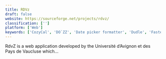 ```yaml
---
title: RDVz
draft: false 
website: https://sourceforge.net/projects/rdvz/
classification: ['']
platform: ['Web']
keywords: ['CozyCal', 'DO`ZZ', 'Date picker formatter', 'Dudle', 'Fasterplan', 'Foodle', 'Framadate', 'FullCalendar', 'JayPad', 'Noodle', 'Nuages', 'Omnipointment', 'OpenSondage', 'Pleft', 'STUdS', 'Skeduly', 'Smart Scheduling', 'Vyte', 'WeTime', 'WhenIsGood', 'Xoyondo', 'jawanndenn', 'moreganize']
---
```

RdvZ is a web application developed by the Université d’Avignon et des Pays de Vaucluse which...